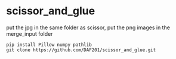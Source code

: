 # scissor_and_glue

put the jpg in the same folder as scissor, put the png images in the merge_input folder

```
pip install Pillow numpy pathlib
git clone https://github.com/DAF201/scissor_and_glue.git 
```
